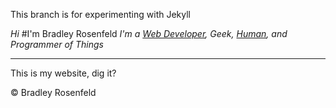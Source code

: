 This branch is for experimenting with Jekyll

_Hi_
#I'm Bradley Rosenfeld
_I'm a [Web Developer](http://bradleyrosenfeld.com/#portfolio), Geek, [Human](http://bradleyrosenfeld.com/#contact), and Programmer of Things_

---------------------------------------

This is my website, dig it?

&copy; Bradley Rosenfeld
